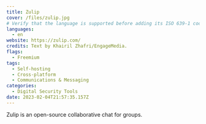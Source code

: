 ```yaml
---
title: Zulip
cover: /files/zulip.jpg
# Verify that the language is supported before adding its ISO 639-1 code here. without the country code, i.e. ms instead of ms_MY.
languages:
  - en
website: https://zulip.com/
credits: Text by Khairil Zhafri/EngageMedia.
flags:
  - Freemium
tags:
  - Self-hosting
  - Cross-platform
  - Communications & Messaging
categories:
  - Digital Security Tools
date: 2023-02-04T21:57:35.157Z
---
```

Z﻿ulip is an open-source collaborative chat for groups.